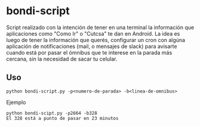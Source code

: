  # bondi-script

Script realizado con la intención de tener en una terminal la información que aplicaciones como "Como Ir" o "Cutcsa" te dan en Android.
La idea es luego de tener la información que querés, configurar un cron con algúna aplicación de notificaciones (mail, o mensajes de slack) para avisarte cuando está por pasar el ómnibus que te interese en la parada más cercana, sin la necesidad de sacar tu celular.

## Uso

``` python bondi-script.py -p<numero-de-parada> -b<linea-de-omnibus> ```

Ejemplo

``` 
python bondi-scipt.py -p2664 -b328 
El 328 está a punto de pasar en 23 minutos
```


